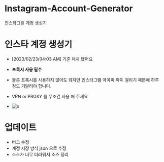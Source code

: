 # Instagram-Account-Generator
인스타그램 계정 생성기

# 인스타 계정 생성기
- [2023/02/23/04:03 AM] 기준 패치 됐어요

- **프록시 사용 필수**
- 물론 프록시를 사용하지 않아도 되지만 인스타그램 아이피 락이 걸리기 때문에 하루 정도 기달려야 합니다.
- VPN or PROXY 를 무조건 사용 해 주세요

- ![s](https://user-images.githubusercontent.com/101702658/220519398-239e613e-346f-4726-a69a-ef0e8c17d67c.png)

# 업데이트

- 버그 수정
- 계정 저장 방식 json 으로 수정
- 소스가 너무 더러워서 소스 정리
